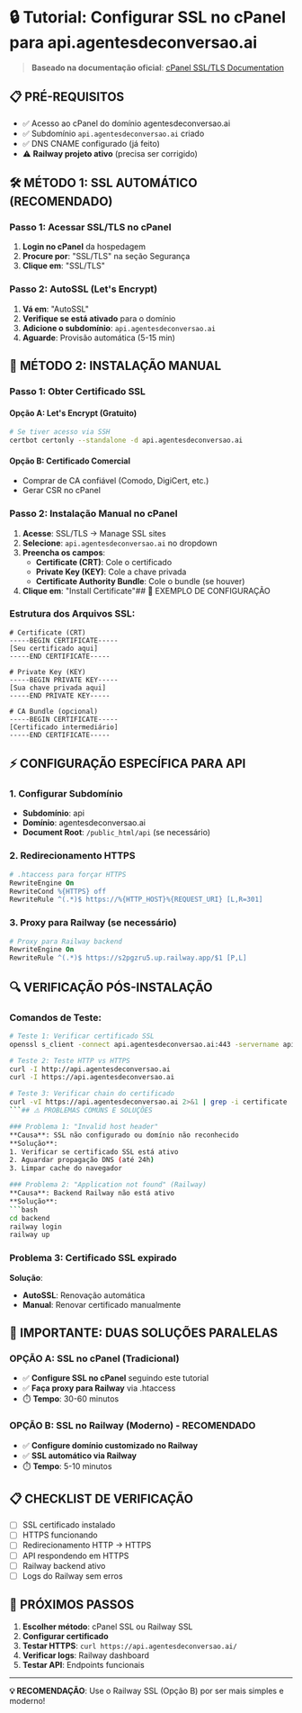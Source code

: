 # 🔒 Tutorial: Configurar SSL no cPanel para api.agentesdeconversao.ai

> **Baseado na documentação oficial**: [cPanel SSL/TLS Documentation](https://docs.cpanel.net/cpanel/security/ssl-tls/#install-and-manage-ssl-for-your-site-https)

## 📋 PRÉ-REQUISITOS

- ✅ Acesso ao cPanel do domínio agentesdeconversao.ai
- ✅ Subdomínio `api.agentesdeconversao.ai` criado
- ✅ DNS CNAME configurado (já feito)
- ⚠️ **Railway projeto ativo** (precisa ser corrigido)

## 🛠️ MÉTODO 1: SSL AUTOMÁTICO (RECOMENDADO)

### Passo 1: Acessar SSL/TLS no cPanel
1. **Login no cPanel** da hospedagem
2. **Procure por**: "SSL/TLS" na seção Segurança
3. **Clique em**: "SSL/TLS"

### Passo 2: AutoSSL (Let's Encrypt)
1. **Vá em**: "AutoSSL"
2. **Verifique se está ativado** para o domínio
3. **Adicione o subdomínio**: `api.agentesdeconversao.ai`
4. **Aguarde**: Provisão automática (5-15 min)

## 🔧 MÉTODO 2: INSTALAÇÃO MANUAL

### Passo 1: Obter Certificado SSL

#### Opção A: Let's Encrypt (Gratuito)
```bash
# Se tiver acesso via SSH
certbot certonly --standalone -d api.agentesdeconversao.ai
```

#### Opção B: Certificado Comercial
- Comprar de CA confiável (Comodo, DigiCert, etc.)
- Gerar CSR no cPanel

### Passo 2: Instalação Manual no cPanel
1. **Acesse**: SSL/TLS → Manage SSL sites
2. **Selecione**: `api.agentesdeconversao.ai` no dropdown
3. **Preencha os campos**:
   - **Certificate (CRT)**: Cole o certificado
   - **Private Key (KEY)**: Cole a chave privada
   - **Certificate Authority Bundle**: Cole o bundle (se houver)
4. **Clique em**: "Install Certificate"## 📝 EXEMPLO DE CONFIGURAÇÃO

### Estrutura dos Arquivos SSL:
```
# Certificate (CRT)
-----BEGIN CERTIFICATE-----
[Seu certificado aqui]
-----END CERTIFICATE-----

# Private Key (KEY)
-----BEGIN PRIVATE KEY-----
[Sua chave privada aqui]
-----END PRIVATE KEY-----

# CA Bundle (opcional)
-----BEGIN CERTIFICATE-----
[Certificado intermediário]
-----END CERTIFICATE-----
```

## ⚡ CONFIGURAÇÃO ESPECÍFICA PARA API

### 1. Configurar Subdomínio
- **Subdomínio**: api
- **Domínio**: agentesdeconversao.ai
- **Document Root**: `/public_html/api` (se necessário)

### 2. Redirecionamento HTTPS
```apache
# .htaccess para forçar HTTPS
RewriteEngine On
RewriteCond %{HTTPS} off
RewriteRule ^(.*)$ https://%{HTTP_HOST}%{REQUEST_URI} [L,R=301]
```

### 3. Proxy para Railway (se necessário)
```apache
# Proxy para Railway backend
RewriteEngine On
RewriteRule ^(.*)$ https://s2pgzru5.up.railway.app/$1 [P,L]
```

## 🔍 VERIFICAÇÃO PÓS-INSTALAÇÃO

### Comandos de Teste:
```bash
# Teste 1: Verificar certificado SSL
openssl s_client -connect api.agentesdeconversao.ai:443 -servername api.agentesdeconversao.ai

# Teste 2: Teste HTTP vs HTTPS
curl -I http://api.agentesdeconversao.ai
curl -I https://api.agentesdeconversao.ai

# Teste 3: Verificar chain do certificado
curl -vI https://api.agentesdeconversao.ai 2>&1 | grep -i certificate
```## ⚠️ PROBLEMAS COMUNS E SOLUÇÕES

### Problema 1: "Invalid host header"
**Causa**: SSL não configurado ou domínio não reconhecido
**Solução**: 
1. Verificar se certificado SSL está ativo
2. Aguardar propagação DNS (até 24h)
3. Limpar cache do navegador

### Problema 2: "Application not found" (Railway)
**Causa**: Backend Railway não está ativo
**Solução**:
```bash
cd backend
railway login
railway up
```

### Problema 3: Certificado SSL expirado
**Solução**: 
- **AutoSSL**: Renovação automática
- **Manual**: Renovar certificado manualmente

## 🚨 IMPORTANTE: DUAS SOLUÇÕES PARALELAS

### OPÇÃO A: SSL no cPanel (Tradicional)
- ✅ **Configure SSL no cPanel** seguindo este tutorial
- ✅ **Faça proxy para Railway** via .htaccess
- ⏱️ **Tempo**: 30-60 minutos

### OPÇÃO B: SSL no Railway (Moderno) - RECOMENDADO
- ✅ **Configure domínio customizado no Railway**
- ✅ **SSL automático via Railway**
- ⏱️ **Tempo**: 5-10 minutos

## 📋 CHECKLIST DE VERIFICAÇÃO

- [ ] SSL certificado instalado
- [ ] HTTPS funcionando
- [ ] Redirecionamento HTTP → HTTPS
- [ ] API respondendo em HTTPS
- [ ] Railway backend ativo
- [ ] Logs do Railway sem erros

## 🔗 PRÓXIMOS PASSOS

1. **Escolher método**: cPanel SSL ou Railway SSL
2. **Configurar certificado**
3. **Testar HTTPS**: `curl https://api.agentesdeconversao.ai/`
4. **Verificar logs**: Railway dashboard
5. **Testar API**: Endpoints funcionais

---

**💡 RECOMENDAÇÃO**: Use o Railway SSL (Opção B) por ser mais simples e moderno!
